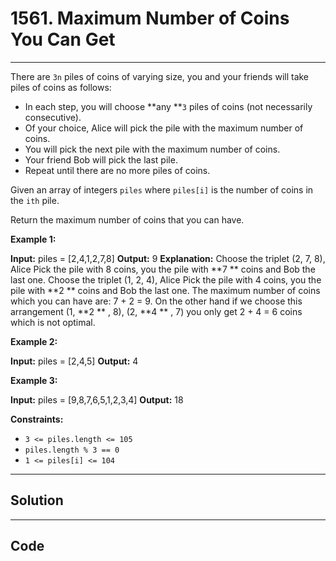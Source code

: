 # 1561. Maximum Number of Coins You Can Get

---

There are `3n` piles of coins of varying size, you and your friends will take piles of coins as follows:

  * In each step, you will choose **any **`3` piles of coins (not necessarily consecutive).
  * Of your choice, Alice will pick the pile with the maximum number of coins.
  * You will pick the next pile with the maximum number of coins.
  * Your friend Bob will pick the last pile.
  * Repeat until there are no more piles of coins.



Given an array of integers `piles` where `piles[i]` is the number of coins in the `ith` pile.

Return the maximum number of coins that you can have.

 

**Example 1:**


**Input:** piles = [2,4,1,2,7,8]
**Output:** 9
**Explanation:** Choose the triplet (2, 7, 8), Alice Pick the pile with 8 coins, you the pile with **7 ** coins and Bob the last one.
Choose the triplet (1, 2, 4), Alice Pick the pile with 4 coins, you the pile with **2 ** coins and Bob the last one.
The maximum number of coins which you can have are: 7 + 2 = 9.
On the other hand if we choose this arrangement (1, **2 ** , 8), (2, **4 ** , 7) you only get 2 + 4 = 6 coins which is not optimal.


**Example 2:**


**Input:** piles = [2,4,5]
**Output:** 4


**Example 3:**


**Input:** piles = [9,8,7,6,5,1,2,3,4]
**Output:** 18


 

**Constraints:**

  * `3 <= piles.length <= 105`
  * `piles.length % 3 == 0`
  * `1 <= piles[i] <= 104`

---

## Solution



---

## Code
```python


```